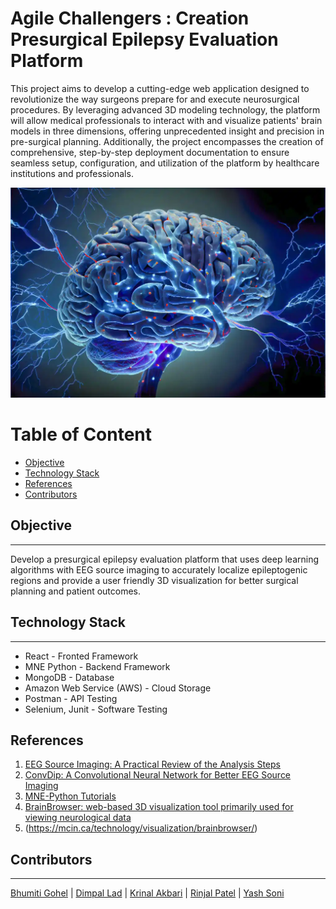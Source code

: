 # Agile Challengers : Creation Presurgical Epilepsy Evaluation Platform

This project aims to develop a cutting-edge web application designed to revolutionize the way surgeons prepare for and execute neurosurgical procedures. By leveraging advanced 3D modeling technology, the platform will allow medical professionals to interact with and visualize patients' brain models in three dimensions, offering unprecedented insight and precision in pre-surgical planning. Additionally, the project encompasses the creation of comprehensive, step-by-step deployment documentation to ensure seamless setup, configuration, and utilization of the platform by healthcare institutions and professionals.


<p>
<img src = "main.PNG">
</p>

<h1>Table of Content</h1>

- [Objective](#objective)
- [Technology Stack](#technology-stack)
- [References](#references)
- [Contributors](#contributors)

## Objective
---
Develop a presurgical epilepsy evaluation platform that uses deep learning algorithms with EEG source imaging to accurately localize epileptogenic regions and provide a user friendly 3D visualization for better surgical planning and patient outcomes.


## Technology Stack
---

- React - Fronted Framework
- MNE Python - Backend Framework
- MongoDB - Database
- Amazon Web Service (AWS) - Cloud Storage
- Postman - API Testing
- Selenium, Junit - Software Testing
## References
1. [EEG Source Imaging: A Practical Review of the Analysis Steps](https://www.frontiersin.org/articles/10.3389/fneur.2019.00325/full)
2. [ConvDip: A Convolutional Neural Network for Better EEG Source Imaging](https://www.frontiersin.org/articles/10.3389/fnins.2021.569918/full)
3. [MNE-Python Tutorials](https://mne.tools/stable/auto_tutorials/index.html)
4. [BrainBrowser: web-based 3D visualization tool primarily used for viewing neurological data](https://brainbrowser.cbrain.mcgill.ca/)
5. (https://mcin.ca/technology/visualization/brainbrowser/)



## Contributors
---
[Bhumiti Gohel](https://github.com/bhumiti28) | [Dimpal Lad](https://github.com/Dimpal-lad) | [Krinal Akbari](https://github.com/Krinal-Akbari) | [Rinjal Patel](https://github.com/RinjalPatel490) | [Yash Soni](https://github.com/Yash55133)
